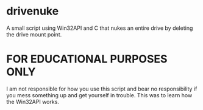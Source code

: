 # drivenuke
A small script using Win32API and C that nukes an entire drive by deleting the drive mount point.

# FOR EDUCATIONAL PURPOSES ONLY 
I am not responsible for how you use this script and bear no responsibility if you mess something up and get yourself in trouble. This was to learn how the Win32API works.

